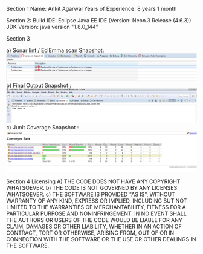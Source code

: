 Section 1
	Name: Ankit Agarwal
	Years of Experience: 8 years 1 month

Section 2: 
	Build IDE: Eclipse Java EE IDE (Version: Neon.3 Release (4.6.3))
	JDK Version: java version "1.8.0_144"

Section 3 

a)	Sonar lint / EclEmma scan Snapshot:
        ![Sonar](Sonar.png)
b)	Final Output Snapshot :
        ![Output](Output.png)
c)	Junit Coverage Snapshot : 
        ![Junit](Coverage.png)

Section 4 
Licensing 
A)	THE CODE DOES NOT HAVE ANY COPYRIGHT WHATSOEVER. 
b)	THE CODE IS NOT GOVERNED BY ANY LICENSES WHATSOEVER. 
c)	THE SOFTWARE IS PROVIDED "AS IS", WITHOUT WARRANTY OF ANY KIND, EXPRESS OR IMPLIED, INCLUDING BUT NOT LIMITED TO THE WARRANTIES OF MERCHANTABILITY, FITNESS FOR A PARTICULAR PURPOSE AND NONINFRINGEMENT. IN NO EVENT SHALL THE AUTHORS OR USERS OF THE CODE WOULD BE LIABLE FOR ANY CLAIM, DAMAGES OR OTHER LIABILITY, WHETHER IN AN ACTION OF CONTRACT, TORT OR OTHERWISE, ARISING FROM, OUT OF OR IN CONNECTION WITH THE SOFTWARE OR THE USE OR OTHER DEALINGS IN THE SOFTWARE.
